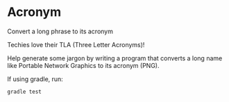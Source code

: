 # Acronym
Convert a long phrase to its acronym

Techies love their TLA (Three Letter Acronyms)!

Help generate some jargon by writing a program that converts a long name like Portable Network Graphics to its acronym (PNG).

If using gradle, run:

```gradle test```
